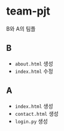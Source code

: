 # team-pjt
B와 A의 팀플



## B

- `about.html` 생성
- `index.html` 수정

## A

- `index.html` 생성
- `contact.html` 생성
- `login.py` 생성

